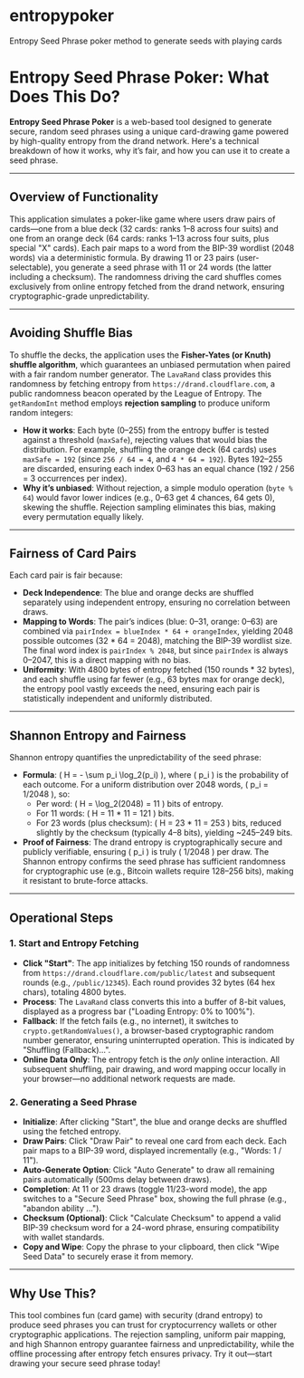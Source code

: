 # entropypoker
Entropy Seed Phrase poker method to generate seeds with playing cards


# Entropy Seed Phrase Poker: What Does This Do?

**Entropy Seed Phrase Poker** is a web-based tool designed to generate secure, random seed phrases using a unique card-drawing game powered by high-quality entropy from the drand network. Here's a technical breakdown of how it works, why it’s fair, and how you can use it to create a seed phrase.

---

## Overview of Functionality

This application simulates a poker-like game where users draw pairs of cards—one from a blue deck (32 cards: ranks 1–8 across four suits) and one from an orange deck (64 cards: ranks 1–13 across four suits, plus special "X" cards). Each pair maps to a word from the BIP-39 wordlist (2048 words) via a deterministic formula. By drawing 11 or 23 pairs (user-selectable), you generate a seed phrase with 11 or 24 words (the latter including a checksum). The randomness driving the card shuffles comes exclusively from online entropy fetched from the drand network, ensuring cryptographic-grade unpredictability.

---

## Avoiding Shuffle Bias

To shuffle the decks, the application uses the **Fisher-Yates (or Knuth) shuffle algorithm**, which guarantees an unbiased permutation when paired with a fair random number generator. The `LavaRand` class provides this randomness by fetching entropy from `https://drand.cloudflare.com`, a public randomness beacon operated by the League of Entropy. The `getRandomInt` method employs **rejection sampling** to produce uniform random integers:

- **How it works**: Each byte (0–255) from the entropy buffer is tested against a threshold (`maxSafe`), rejecting values that would bias the distribution. For example, shuffling the orange deck (64 cards) uses `maxSafe = 192` (since `256 / 64 = 4`, and `4 * 64 = 192`). Bytes 192–255 are discarded, ensuring each index 0–63 has an equal chance (192 / 256 = 3 occurrences per index).
- **Why it’s unbiased**: Without rejection, a simple modulo operation (`byte % 64`) would favor lower indices (e.g., 0–63 get 4 chances, 64 gets 0), skewing the shuffle. Rejection sampling eliminates this bias, making every permutation equally likely.

---

## Fairness of Card Pairs

Each card pair is fair because:

- **Deck Independence**: The blue and orange decks are shuffled separately using independent entropy, ensuring no correlation between draws.
- **Mapping to Words**: The pair’s indices (blue: 0–31, orange: 0–63) are combined via `pairIndex = blueIndex * 64 + orangeIndex`, yielding 2048 possible outcomes (32 * 64 = 2048), matching the BIP-39 wordlist size. The final word index is `pairIndex % 2048`, but since `pairIndex` is always 0–2047, this is a direct mapping with no bias.
- **Uniformity**: With 4800 bytes of entropy fetched (150 rounds * 32 bytes), and each shuffle using far fewer (e.g., 63 bytes max for orange deck), the entropy pool vastly exceeds the need, ensuring each pair is statistically independent and uniformly distributed.

---

## Shannon Entropy and Fairness

Shannon entropy quantifies the unpredictability of the seed phrase:

- **Formula**: \( H = - \sum p_i \log_2(p_i) \), where \( p_i \) is the probability of each outcome. For a uniform distribution over 2048 words, \( p_i = 1/2048 \), so:
  - Per word: \( H = \log_2(2048) = 11 \) bits of entropy.
  - For 11 words: \( H = 11 * 11 = 121 \) bits.
  - For 23 words (plus checksum): \( H = 23 * 11 = 253 \) bits, reduced slightly by the checksum (typically 4–8 bits), yielding ~245–249 bits.
- **Proof of Fairness**: The drand entropy is cryptographically secure and publicly verifiable, ensuring \( p_i \) is truly \( 1/2048 \) per draw. The Shannon entropy confirms the seed phrase has sufficient randomness for cryptographic use (e.g., Bitcoin wallets require 128–256 bits), making it resistant to brute-force attacks.

---

## Operational Steps

### 1. Start and Entropy Fetching

- **Click "Start"**: The app initializes by fetching 150 rounds of randomness from `https://drand.cloudflare.com/public/latest` and subsequent rounds (e.g., `/public/12345`). Each round provides 32 bytes (64 hex chars), totaling 4800 bytes.
- **Process**: The `LavaRand` class converts this into a buffer of 8-bit values, displayed as a progress bar ("Loading Entropy: 0% to 100%").
- **Fallback**: If the fetch fails (e.g., no internet), it switches to `crypto.getRandomValues()`, a browser-based cryptographic random number generator, ensuring uninterrupted operation. This is indicated by "Shuffling (Fallback)...".
- **Online Data Only**: The entropy fetch is the *only* online interaction. All subsequent shuffling, pair drawing, and word mapping occur locally in your browser—no additional network requests are made.

### 2. Generating a Seed Phrase

- **Initialize**: After clicking "Start", the blue and orange decks are shuffled using the fetched entropy.
- **Draw Pairs**: Click "Draw Pair" to reveal one card from each deck. Each pair maps to a BIP-39 word, displayed incrementally (e.g., "Words: 1 / 11").
- **Auto-Generate Option**: Click "Auto Generate" to draw all remaining pairs automatically (500ms delay between draws).
- **Completion**: At 11 or 23 draws (toggle 11/23-word mode), the app switches to a "Secure Seed Phrase" box, showing the full phrase (e.g., "abandon ability ...").
- **Checksum (Optional)**: Click "Calculate Checksum" to append a valid BIP-39 checksum word for a 24-word phrase, ensuring compatibility with wallet standards.
- **Copy and Wipe**: Copy the phrase to your clipboard, then click "Wipe Seed Data" to securely erase it from memory.

---

## Why Use This?

This tool combines fun (card game) with security (drand entropy) to produce seed phrases you can trust for cryptocurrency wallets or other cryptographic applications. The rejection sampling, uniform pair mapping, and high Shannon entropy guarantee fairness and unpredictability, while the offline processing after entropy fetch ensures privacy. Try it out—start drawing your secure seed phrase today!
